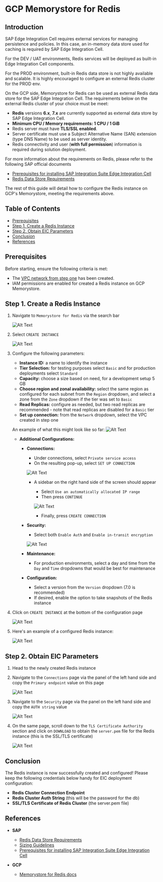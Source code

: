 # GCP Memorystore for Redis

## Introduction

SAP Edge Integration Cell requires external services for managing persistence and policies. In this case, an in-memory data store used for caching is required by SAP Edge Integration Cell.

For the DEV / UAT environments, Redis services will be deployed as built-in Edge Integration Cell components.

For the PROD environment, built-in Redis data store is not highly available and scalable. It is highly encouraged to configure an external Redis cluster for the PROD env.

On the GCP side, Memorystore for Redis can be used as external Redis data store for the SAP Edge Integration Cell. The requirements below on the external Redis cluster of your choice must be meet:

- **Redis** versions **6.x**, **7.x** are currently supported as external data store by SAP Edge Integration Cell.
- **Minimum CPU / Memory requirements: 1 CPU / 1 GiB**
- Redis server must have **TLS/SSL enabled**.
- Server certificate must use a Subject Alternative Name (SAN) extension (type DNS Name) to be used as server identity.
- Redis connectivity and user (**with full permission**) information is required during solution deployment.

For more information about the requirements on Redis, please refer to the following SAP official documents
- [Prerequisites for installing SAP Integration Suite Edge Integration Cell](https://me.sap.com/notes/3247839)
- [Redis Data Store Requirements](https://help.sap.com/docs/integration-suite/sap-integration-suite/prepare-your-kubernetes-cluster#redis-data-store-requirements)

The rest of this guide will detail how to configure the Redis instance on GCP's Memorystore, meeting the requirements above.

## Table of Contents

- [Prerequisites](#prerequisites)
- [Step 1. Create a Redis Instance](#step-1-create-a-redis-instance)
- [Step 2. Obtain EIC Parameters](#step-2-obtain-eic-parameters)
- [Conclusion](#conclusion)
- [References](#references)

## Prerequisites

Before starting, ensure the following criteria is met:

- The [VPC network from step one](./step1-configure-vpc.md) has been created.
- IAM permissions are enabled for created a Redis instance on GCP Memorystore.

## Step 1. Create a Redis Instance

1. Navigate to `Memorystore for Redis` via the search bar
    
    ![Alt Text](/assets/gcp/search-for-redis-memory-store.png)

2. Select `CREATE INSTANCE`
    
    ![Alt Text](/assets/gcp/create-redis-instance-start.png)

3. Configure the following parameters:

    - **Instance ID:** a name to identify the instance
    - **Tier Selection:** for testing purposes select `Basic` and for production deployments select `Standard`
    - **Capacity:** choose a size based on need, for a development setup 5 GB 
    - **Choose region and zonal availability:** select the same region as configured for each subnet from the `Region` dropdown, and select a zone from the `Zone` dropdown if the tier was set to `Basic`
    - **Read Replicas:** configure as needed, but two read replicas are recommended - note that read replicas are disabled for a `Basic` tier
    - **Set up connection:** from the `Network` dropdown, select the VPC created in step one

    An example of what this might look like so far:
    ![Alt Text](/assets/gcp/redis-partial-example.png)

    - **Additional Configurations:**
        - **Connections:**
            - Under connections, select `Private service access`
            - On the resulting pop-up, select `SET UP CONNECTION`

            ![Alt Text](/assets/gcp/setup-private-serivce-connect-redis.png)

            - A sidebar on the right hand side of the screen should appear
                - Select `Use an automatically allocated IP range`
                - Then press `CONTINUE`

                ![Alt Text](/assets/gcp/psc-redis-step1.png)

                - Finally, press `CREATE CONNECTION`
                
        - **Security:**
            - Select both `Enable Auth` and `Enable in-transit encryption`

            ![Alt Text](/assets/gcp/redis-security-config.png)

        - **Maintenance:**
            - For production environments, select a day and time from the `Day` and `Time` dropdowns that would be best for maintenance

        - **Configuration:**
            - Select a version from the `Version` dropdown (7.0 is recommended)
            - If desired, enable the option to take snapshots of the Redis instance

4. Click on `CREATE INSTANCE` at the bottom of the configuration page

    ![Alt Text](/assets/gcp/create-redis-instance-btn.png)

5. Here's an example of a configured Redis instance:

    ![Alt Text](/assets/gcp/redis-cluster-deployed.png)

## Step 2. Obtain EIC Parameters

1. Head to the newly created Redis instance

2. Navigate to the `Connections` page via the panel of the left hand side and copy the `Primary endpoint` value on this page

    ![Alt Text](/assets/gcp/redis-connection-endpoint.png)

3. Navigate to the `Security` page via the panel on the left hand side and copy the `AUTH string` value

    ![Alt Text](/assets/gcp/redis-auth-string.png)

4. On the same page, scroll down to the `TLS Certificate Authority` section and click on `DOWNLOAD` to obtain the `server.pem` file for the Redis instance (this is the SSL/TLS certificate)

    ![Alt Text](/assets/gcp/redis-cert.png)

## Conclusion

The Redis instance is now successfully created and configured! Please keep the following credentials below handy for EIC deployment configuration:

- **Redis Cluster Connection Endpoint**
- **Redis Cluster Auth String** (this will be the password for the db)
- **SSL/TLS Certificate of Redis Cluster** (the server.pem file)

## References

- **SAP**
    - [Redis Data Store Requirements](https://help.sap.com/docs/integration-suite/sap-integration-suite/prepare-your-kubernetes-cluster)
    - [Sizing Guidelines](https://help.sap.com/docs/integration-suite/sap-integration-suite/sizing-guidelines)
    - [Prerequisites for installing SAP Integration Suite Edge Integration Cell](https://me.sap.com/notes/3247839)

- **GCP**
    - [Memorystore for Redis docs](https://cloud.google.com/memorystore/docs/redis)